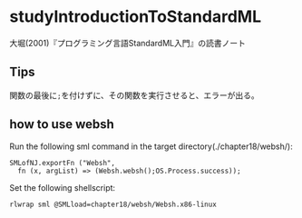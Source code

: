 # studyIntroductionToStandardML

大堀(2001)『プログラミング言語StandardML入門』の読書ノート

## Tips

関数の最後に`;`を付けずに、その関数を実行させると、エラーが出る。

## how to use websh

Run the following sml command in the target directory(./chapter18/websh/):
```
SMLofNJ.exportFn ("Websh", 
  fn (x, argList) => (Websh.websh();OS.Process.success));
```

Set the following shellscript:
```
rlwrap sml @SMLload=chapter18/websh/Websh.x86-linux
```